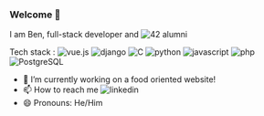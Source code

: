 ### Welcome 🐻

I am Ben, full-stack developer and ![42](https://img.shields.io/badge/42-000000?style=for-the-badge&logo=42&logoColor=white) alumni


Tech stack : ![vue.js](https://img.shields.io/badge/Vue.js-4FC08D?style=for-the-badge&logo=Vue.js&logoColor=white) ![django](https://img.shields.io/badge/Django-092E20?style=for-the-badge&logo=Django&logoColor=white) ![C](https://img.shields.io/badge/C-A8B9CC?style=for-the-badge&logo=C&logoColor=white) ![python](https://img.shields.io/badge/Python-3776AB?style=for-the-badge&logo=Python&logoColor=white) ![javascript](https://img.shields.io/badge/JavaScript-F7DF1E?style=for-the-badge&logo=JavaScript&logoColor=white) ![php](https://img.shields.io/badge/Php-777BB4?style=for-the-badge&logo=Php&logoColor=white) ![PostgreSQL](https://img.shields.io/badge/PostgreSQL-4169E1?style=for-the-badge&logo=PostgreSQL&logoColor=white)

- 🔭 I’m currently working on a food oriented website!
- 📫 How to reach me ![linkedin](https://img.shields.io/badge/LinkedIn-0A66C2?style=for-the-badge&logo=LinkedIn&logoColor=white)
- 😄 Pronouns: He/Him
